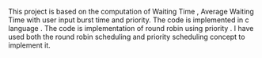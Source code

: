 This project is based on the computation of Waiting Time , Average Waiting Time with user input burst time and priority. The code is implemented in c language . The code is implementation of round robin using priority . I have used both the round robin scheduling and priority scheduling concept to implement it.
